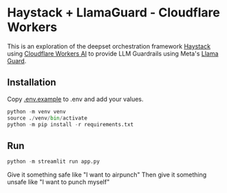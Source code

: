 # Haystack + LlamaGuard - Cloudflare Workers

This is an exploration of the deepset orchestration framework [Haystack](https://haystack.deepset.ai/) using [Cloudflare Workers AI](https://ai.cloudflare.com) to provide LLM Guardrails using Meta's [Llama Guard](https://ai.meta.com/research/publications/llama-guard-llm-based-input-output-safeguard-for-human-ai-conversations/).


## Installation

Copy [.env.example](./.env.example) to .env and add your values.

```python
python -m venv venv
source ./venv/bin/activate
python -m pip install -r requirements.txt
```

## Run

```python
python -m streamlit run app.py
```

Give it something safe like "I want to airpunch"
Then give it something unsafe like "I want to punch myself"